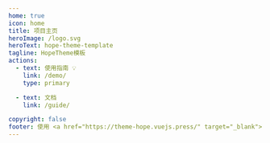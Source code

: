 ```yaml
---
home: true
icon: home
title: 项目主页
heroImage: /logo.svg
heroText: hope-theme-template
tagline: HopeTheme模板
actions:
  - text: 使用指南 💡
    link: /demo/
    type: primary

  - text: 文档
    link: /guide/

copyright: false
footer: 使用 <a href="https://theme-hope.vuejs.press/" target="_blank">VuePress Theme Hope</a> 主题 | MIT 协议, 版权所有 © 2019-present Mr.Hope
---
```

